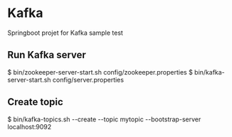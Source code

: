 # Kafka
Springboot projet for Kafka sample test


## Run Kafka server
$ bin/zookeeper-server-start.sh config/zookeeper.properties
$ bin/kafka-server-start.sh config/server.properties

## Create topic
$ bin/kafka-topics.sh --create --topic mytopic --bootstrap-server localhost:9092

